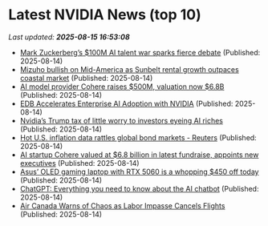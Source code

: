 # Latest NVIDIA News (top 10)
_Last updated: **2025-08-15 16:53:08**_

- [Mark Zuckerberg’s $100M AI talent war sparks fierce debate](https://rollingout.com/2025/08/14/mark-zuckerbergs-100m-ai-talent-war/) (Published: 2025-08-14)
- [Mizuho bullish on Mid-America as Sunbelt rental growth outpaces coastal market](https://finance.yahoo.com/news/mizuho-bullish-mid-america-sunbelt-164233805.html) (Published: 2025-08-14)
- [AI model provider Cohere raises $500M, valuation now $6.8B](https://www.techtarget.com/searchenterpriseai/news/366629167/AI-model-provider-Cohere-raises-500M-valuation-now-68B) (Published: 2025-08-14)
- [EDB Accelerates Enterprise AI Adoption with NVIDIA](https://vmblog.com:443/archive/2025/08/14/edb-accelerates-enterprise-ai-adoption-with-nvidia.aspx) (Published: 2025-08-14)
- [Nvidia’s Trump tax of little worry to investors eyeing AI riches](https://financialpost.com/investing/nvidia-trump-tax-little-worry-investors-ai-riches) (Published: 2025-08-14)
- [Hot U.S. inflation data rattles global bond markets - Reuters](https://slashdot.org/firehose.pl?op=view&amp;id=178675166) (Published: 2025-08-14)
- [AI startup Cohere valued at $6.8 billion in latest fundraise, appoints new executives](https://economictimes.indiatimes.com/tech/funding/ai-startup-cohere-valued-at-6-8-billion-in-latest-fundraise-appoints-new-executives/articleshow/123308591.cms) (Published: 2025-08-14)
- [Asus’ OLED gaming laptop with RTX 5060 is a whopping $450 off today](https://www.pcworld.com/article/2878677/asus-oled-gaming-laptop-with-rtx-5060-is-a-whopping-450-off-today.html) (Published: 2025-08-14)
- [ChatGPT: Everything you need to know about the AI chatbot](https://techcrunch.com/2025/08/14/chatgpt-everything-to-know-about-the-ai-chatbot/) (Published: 2025-08-14)
- [Air Canada Warns of Chaos as Labor Impasse Cancels Flights](https://biztoc.com/x/a4a814aa06353a66) (Published: 2025-08-14)
